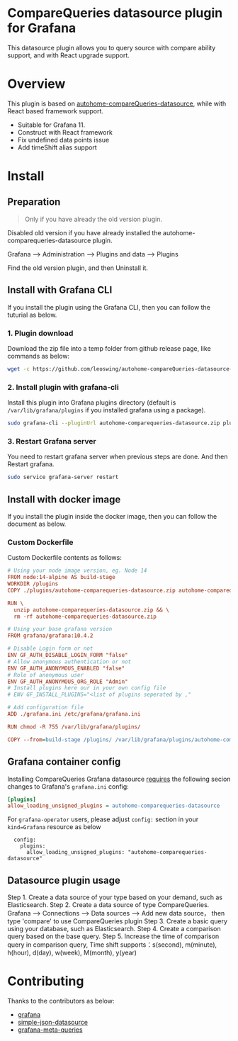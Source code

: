 # CompareQueries datasource plugin for Grafana

This datasource plugin allows you to query source with compare ability support, and with React upgrade support.


# Overview

This plugin is based on [autohome-compareQueries-datasource](https://github.com/AutohomeCorp/autohome-compareQueries-datasource), while with React based framework support.

- Suitable for Grafana 11.
- Construct with React framework
- Fix undefined data points issue
- Add timeShift alias support


# Install

## Preparation

> Only if you have already the old version plugin.

Disabled old version if you have already installed the autohome-comparequeries-datasource plugin.

Grafana --> Administration --> Plugins and data --> Plugins

Find the old version plugin, and then Uninstall it.

## Install with Grafana CLI

If you install the plugin using the Grafana CLI, then you can follow the tuturial as below.

### 1. Plugin download

Download the zip file into a temp folder from github release page, like commands as below:

```bash
wget -c https://github.com/leoswing/autohome-compareQueries-datasource-rc/releases/download/1.0.0/autohome-comparequeries-datasource.zip
```

### 2. Install plugin with grafana-cli

Install this plugin into Grafana plugins directory (default is `/var/lib/grafana/plugins` if you installed grafana using a package). 

```bash
sudo grafana-cli --pluginUrl autohome-comparequeries-datasource.zip plugins install autohome-comparequeries-datasource
```

### 3. Restart Grafana server

You need to restart grafana server when previous steps are done. And then Restart grafana.

```bash
sudo service grafana-server restart
```

## Install with docker image

If you install the plugin inside the docker image, then you can follow the document as below.

### Custom Dockerfile

Custom Dockerfile contents as follows:

```ini
# Using your node image version, eg. Node 14
FROM node:14-alpine AS build-stage
WORKDIR /plugins
COPY ./plugins/autohome-comparequeries-datasource.zip autohome-comparequeries-datasource.zip

RUN \
  unzip autohome-comparequeries-datasource.zip && \
  rm -rf autohome-comparequeries-datasource.zip

# Using your base grafana version
FROM grafana/grafana:10.4.2

# Disable Login form or not
ENV GF_AUTH_DISABLE_LOGIN_FORM "false"
# Allow anonymous authentication or not
ENV GF_AUTH_ANONYMOUS_ENABLED "false"
# Role of anonymous user
ENV GF_AUTH_ANONYMOUS_ORG_ROLE "Admin"
# Install plugins here our in your own config file
# ENV GF_INSTALL_PLUGINS="<list of plugins seperated by ,"

# Add configuration file
ADD ./grafana.ini /etc/grafana/grafana.ini

RUN chmod -R 755 /var/lib/grafana/plugins/

COPY --from=build-stage /plugins/ /var/lib/grafana/plugins/autohome-comparequeries-datasource
```

## Grafana container config

Installing CompareQueries Grafana datasource [requires](https://grafana.com/docs/grafana/latest/setup-grafana/configure-grafana/#allow_loading_unsigned_plugins)
the following secion changes to Grafana's `grafana.ini` config:

``` ini
[plugins]
allow_loading_unsigned_plugins = autohome-comparequeries-datasource
```

For `grafana-operator` users, please adjust `config:` section in your `kind=Grafana` resource as below

```
  config:
    plugins:
      allow_loading_unsigned_plugins: "autohome-comparequeries-datasource"
```

## Datasource plugin usage

Step 1. Create a data source of your type based on your demand, such as Elasticsearch.
Step 2. Create a data source of type CompareQueries. Grafana --> Connections --> Data sources --> Add new data source， then type 'compare' to use CompareQueries plugin
Step 3. Create a basic query using your database, such as Elasticsearch.
Step 4. Create a comparison query based on the base query.
Step 5. Increase the time of comparison query in comparison query, Time shift supports：s(second), m(minute), h(hour), d(day), w(week), M(month), y(year)


# Contributing

Thanks to the contributors as below:

- [grafana](https://github.com/grafana/grafana)
- [simple-json-datasource](https://github.com/grafana/simple-json-datasource)
- [grafana-meta-queries](https://github.com/GoshPosh/grafana-meta-queries)
